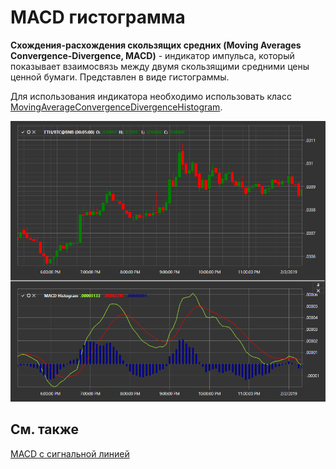 # MACD гистограмма

**Схождения\-расхождения скользящих средних (Moving Averages Convergence\-Divergence, MACD)** \- индикатор импульса, который показывает взаимосвязь между двумя скользящими средними цены ценной бумаги. Представлен в виде гистограммы. 

Для использования индикатора необходимо использовать класс [MovingAverageConvergenceDivergenceHistogram](../api/StockSharp.Algo.Indicators.MovingAverageConvergenceDivergenceHistogram.html). 

![IndicatorMovingAverageConvergenceDivergenceHistogram](../images/IndicatorMovingAverageConvergenceDivergenceHistogram.png)

## См. также

[MACD с сигнальной линией](IndicatorMovingAverageConvergenceDivergenceSignal.md)
